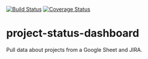 [![Build Status](https://travis-ci.org/cmheisel/project-status-dashboard.svg?branch=master)](https://travis-ci.org/cmheisel/project-status-dashboard)
[![Coverage Status](https://coveralls.io/repos/github/cmheisel/project-status-dashboard/badge.svg?branch=master)](https://coveralls.io/github/cmheisel/project-status-dashboard?branch=master)

project-status-dashboard
==========================

Pull data about projects from a Google Sheet and JIRA.
